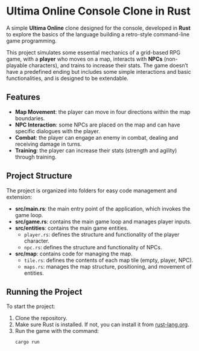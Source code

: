 # Ultima Online Console Clone in Rust

A simple **Ultima Online** clone designed for the console, developed in **Rust** to explore the basics of the language building a retro-style command-line game programming.

This project simulates some essential mechanics of a grid-based RPG game, with a **player** who moves on a map, interacts with **NPCs** (non-playable characters), and trains to increase their stats. The game doesn’t have a predefined ending but includes some simple interactions and basic functionalities, and is designed to be extendable.

## Features
- **Map Movement**: the player can move in four directions within the map boundaries.
- **NPC Interaction**: some NPCs are placed on the map and can have specific dialogues with the player.
- **Combat**: the player can engage an enemy in combat, dealing and receiving damage in turns.
- **Training**: the player can increase their stats (strength and agility) through training.

## Project Structure
The project is organized into folders for easy code management and extension:

- **src/main.rs**: the main entry point of the application, which invokes the game loop.
- **src/game.rs**: contains the main game loop and manages player inputs.
- **src/entities**: contains the main game entities.
    - `player.rs`: defines the structure and functionality of the player character.
    - `npc.rs`: defines the structure and functionality of NPCs.
- **src/map**: contains code for managing the map.
    - `tile.rs`: defines the contents of each map tile (empty, player, NPC).
    - `maps.rs`: manages the map structure, positioning, and movement of entities.

## Running the Project
To start the project:
1. Clone the repository.
2. Make sure Rust is installed. If not, you can install it from [rust-lang.org](https://www.rust-lang.org/).
3. Run the game with the command:
   ```bash
   cargo run
